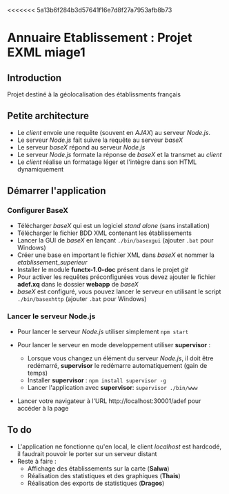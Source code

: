 <<<<<<< 5a13b6f284b3d57641f16e7d8f27a7953afb8b73
# Annuaire Etablissement : Projet EXML miage1

## Introduction
Projet destiné à la géolocalisation des établissments français

## Petite architecture
- Le _client_ envoie une requête (souvent en _AJAX_) au serveur _Node.js_.
- Le serveur _Node.js_ fait suivre la requête au serveur _baseX_
- Le serveur _baseX_ répond au serveur _Node.js_
- Le serveur _Node.js_ formate la réponse de _baseX_ et la transmet au _client_
- Le _client_ réalise un formatage léger et l'intègre dans son HTML dynamiquement

## Démarrer l'application

### Configurer BaseX

- Télécharger _baseX_ qui est un logiciel _stand alone_ (sans installation)
- Télécharger le fichier BDD XML contenant les établissements
- Lancer la GUI de _baseX_ en lançant `./bin/basexgui` (ajouter `.bat` pour Windows)
- Créer une base en important le fichier XML dans _baseX_ et nommer la *etablissement_superieur*
- Installer le module __functx-1.0-doc__ présent dans le projet _git_
- Pour activer les requêtes préconfigurées vous devez ajouter le fichier __adef.xq__ dans le dossier __webapp__ de _baseX_
- _baseX_ est configuré, vous pouvez lancer le serveur en utilisant le script `./bin/basexhttp` (ajouter `.bat` pour Windows)

### Lancer le serveur Node.js

- Pour lancer le serveur _Node.js_ utiliser simplement `npm start`

- Pour lancer le serveur en mode developpement utiliser __supervisor__ :
  - Lorsque vous changez un élément du serveur _Node.js_, il doit être redémarré, __supervisor__ le redémarre automatiquement (gain de temps)
  - Installer __supervisor__ : `npm install supervisor -g`
  - Lancer l'application avec __supervisor__: `supervisor ./bin/www`

- Lancer votre navigateur à l'URL http://localhost:30001/adef pour accéder à la page

## To do

- L'application ne fonctionne qu'en local, le client _localhost_ est hardcodé, il faudrait pouvoir le porter sur un serveur distant
- Reste à faire :
  - Affichage des établissements sur la carte (__Salwa__)
  - Réalisation des statistiques et des graphiques (__Thais__)
  - Réalisation des exports de statistiques (__Dragos__)
